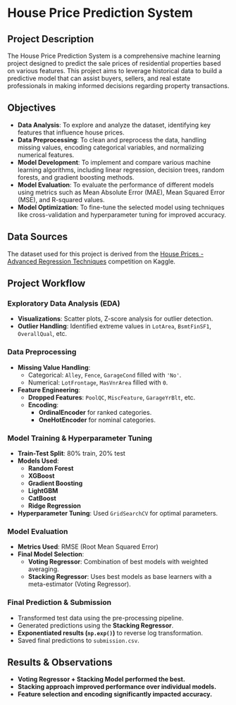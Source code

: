 # House Price Prediction System

## Project Description
The House Price Prediction System is a comprehensive machine learning project designed to predict the sale prices of residential properties based on various features. This project aims to leverage historical data to build a predictive model that can assist buyers, sellers, and real estate professionals in making informed decisions regarding property transactions.

## Objectives
- **Data Analysis**: To explore and analyze the dataset, identifying key features that influence house prices.
- **Data Preprocessing**: To clean and preprocess the data, handling missing values, encoding categorical variables, and normalizing numerical features.
- **Model Development**: To implement and compare various machine learning algorithms, including linear regression, decision trees, random forests, and gradient boosting methods.
- **Model Evaluation**: To evaluate the performance of different models using metrics such as Mean Absolute Error (MAE), Mean Squared Error (MSE), and R-squared values.
- **Model Optimization**: To fine-tune the selected model using techniques like cross-validation and hyperparameter tuning for improved accuracy.

## Data Sources
The dataset used for this project is derived from the [House Prices - Advanced Regression Techniques](https://www.kaggle.com/competitions/house-prices-advanced-regression-techniques/overview) competition on Kaggle.


## Project Workflow

### **Exploratory Data Analysis (EDA)**
- **Visualizations**: Scatter plots, Z-score analysis for outlier detection.
- **Outlier Handling**: Identified extreme values in `LotArea`, `BsmtFinSF1`, `OverallQual`, etc.

### **Data Preprocessing**
- **Missing Value Handling**:
  - Categorical: `Alley`, `Fence`, `GarageCond` filled with `'No'`.
  - Numerical: `LotFrontage`, `MasVnrArea` filled with `0`.
- **Feature Engineering**:
  - **Dropped Features**: `PoolQC`, `MiscFeature`, `GarageYrBlt`, etc.
  - **Encoding**:
    - **OrdinalEncoder** for ranked categories.
    - **OneHotEncoder** for nominal categories.

### **Model Training & Hyperparameter Tuning**
- **Train-Test Split**: 80% train, 20% test
- **Models Used**:
  - **Random Forest** 
  - **XGBoost** 
  - **Gradient Boosting**
  - **LightGBM** 
  - **CatBoost** 
  - **Ridge Regression**
- **Hyperparameter Tuning**: Used `GridSearchCV` for optimal parameters.

### **Model Evaluation**
- **Metrics Used**: RMSE (Root Mean Squared Error)
- **Final Model Selection**:
  - **Voting Regressor**: Combination of best models with weighted averaging.
  - **Stacking Regressor**: Uses best models as base learners with a meta-estimator (Voting Regressor).

### **Final Prediction & Submission**
- Transformed test data using the pre-processing pipeline.
- Generated predictions using the **Stacking Regressor**.
- **Exponentiated results (`np.exp()`)** to reverse log transformation.
- Saved final predictions to `submission.csv`.


## Results & Observations
- **Voting Regressor + Stacking Model performed the best.**
- **Stacking approach improved performance over individual models.**
- **Feature selection and encoding significantly impacted accuracy.**


